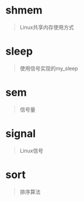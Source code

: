 # shmem
> Linux共享内存使用方式

# sleep
> 使用信号实现的my_sleep

# sem
> 信号量

# signal
> Linux信号

# sort
> 排序算法

